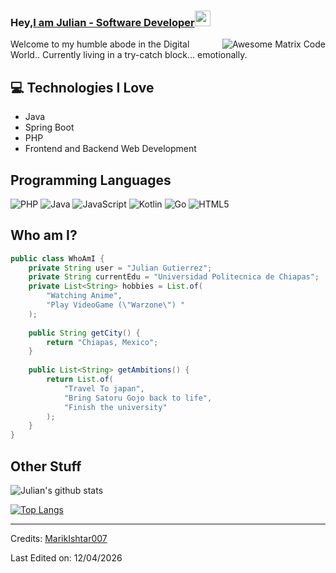 ### Hey,[I am Julian - Software Developer](https://www.youtube.com/channel/UCietjxpksncMdOUkycv5nqA)<img src="https://media.giphy.com/media/hvRJCLFzcasrR4ia7z/giphy.gif" width="25px">
<img src = 'https://github.com/MarikIshtar007/MarikIshtar007/blob/master/images/matrix.gif' alt = 'Awesome Matrix Code' align='right'/>

Welcome to my humble abode in the Digital World.. Currently living in a try-catch block... emotionally.

## :computer: Technologies I Love
* Java
* Spring Boot
* PHP
* Frontend and Backend Web Development

## Programming Languages
![PHP](https://img.shields.io/badge/php-%23777BB4.svg?style=for-the-badge&logo=php&logoColor=white)
![Java](https://img.shields.io/badge/java-%23ED8B00.svg?style=for-the-badge&logo=openjdk&logoColor=white)
![JavaScript](https://img.shields.io/badge/javascript-%23323330.svg?style=for-the-badge&logo=javascript&logoColor=%23F7DF1E)
![Kotlin](https://img.shields.io/badge/kotlin-%237F52FF.svg?style=for-the-badge&logo=kotlin&logoColor=white)
![Go](https://img.shields.io/badge/go-%2300ADD8.svg?style=for-the-badge&logo=go&logoColor=white)
![HTML5](https://img.shields.io/badge/html5-%23E34F26.svg?style=for-the-badge&logo=html5&logoColor=white)

## Who am I?
```java
public class WhoAmI {
    private String user = "Julian Gutierrez";
    private String currentEdu = "Universidad Politecnica de Chiapas";
    private List<String> hobbies = List.of(
        "Watching Anime",
        "Play VideoGame (\"Warzone\") "
    );
    
    public String getCity() {
        return "Chiapas, Mexico";
    }
    
    public List<String> getAmbitions() {
        return List.of(
            "Travel To japan",
            "Bring Satoru Gojo back to life",
            "Finish the university"
        );
    }
}
```

## Other Stuff
![Julian's github stats](https://github-readme-stats.vercel.app/api?username=HexagonalSole1&show_icons=true&hide=issues&theme=radical&count_private=true)

[![Top Langs](https://github-readme-stats.vercel.app/api/top-langs/?username=HexagonalSole1&hide=python&layout=compact&theme=radical&langs_count=6)](https://github.com/HexagonalSole1/github-readme-stats)

-------
Credits: [MarikIshtar007](https://github.com/MarikIshtar007)

Last Edited on: 12/04/2026
